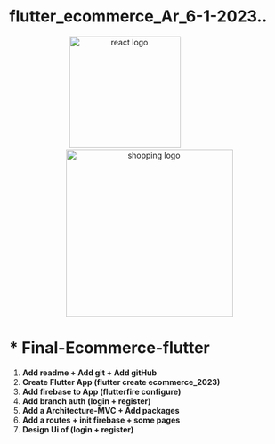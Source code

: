 ﻿# flutter_ecommerce_Ar_6-1-2023..

 <div align="center">
    <img src="https://user-images.githubusercontent.com/114832629/211016778-9e8addf4-3706-4e6c-bf48-011fd2389a5a.png" alt="react logo"   width="200px"> 
    &emsp;&emsp;&emsp;&emsp;&emsp;&emsp;
    <img src="https://user-images.githubusercontent.com/87585934/190381807-975f3a53-dfc9-4e98-8310-b66f6698e130.jpg" alt="shopping logo" width="300px"> 
</div>

# \* Final-Ecommerce-flutter

<ol>
<li> <b> Add readme + Add git + Add gitHub</b>
<li> <b> Create Flutter App (flutter create ecommerce_2023) </b>
<li> <b> Add firebase to App (flutterfire configure) </b>
<li> <b> Add branch auth (login + register) </b>
<li> <b> Add a Architecture-MVC + Add packages </b>
<li> <b> Add a routes + init firebase + some pages </b>



<li> <b> Design Ui of (login + register) </b>




</ol>
